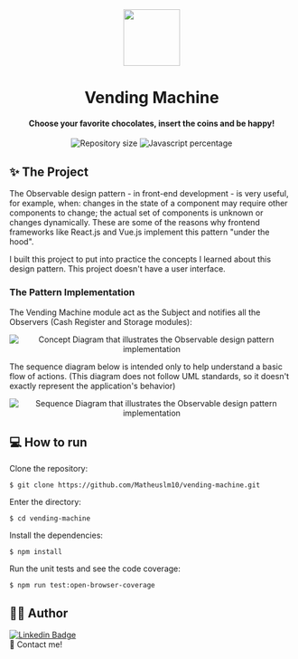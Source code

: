 <div align="center">
  <img src="https://user-images.githubusercontent.com/17602947/165657969-537df29a-14ff-4c1e-90cb-94a8babd333b.png" height="100">
    <h1 align="center">Vending Machine</h1>
</div>

<h4 align="center">
  Choose your favorite chocolates, insert the coins and be happy!
</h4>

<p align="center">
  <img alt="Repository size" src="https://img.shields.io/github/repo-size/Matheuslm10/vending-machine?style=plastic">
  <img alt="Javascript percentage" src="https://img.shields.io/github/languages/top/Matheuslm10/vending-machine?style=plastic">  
</p>

## :sparkles: The Project

The Observable design pattern - in front-end development - is very useful, for example, when: changes in the state of a component may require other components to change; the actual set of components is unknown or changes dynamically. These are some of the reasons why frontend frameworks like React.js and Vue.js implement this pattern "under the hood". 

I built this project to put into practice the concepts I learned about this design pattern. This project doesn't have a user interface.

### The Pattern Implementation

The Vending Machine module act as the Subject and notifies all the Observers (Cash Register and Storage modules):

<p align="center">
  <img alt="Concept Diagram that illustrates the Observable design pattern implementation" src="https://user-images.githubusercontent.com/17602947/165660926-3bbc56fa-07a5-49e4-a1e0-b0cada66da9f.svg"> 
</p>

The sequence diagram below is intended only to help understand a basic flow of actions. (This diagram does not follow UML standards, so it doesn't exactly represent the application's behavior)

<p align="center">
  <img alt="Sequence Diagram that illustrates the Observable design pattern implementation" src="https://user-images.githubusercontent.com/17602947/165662132-a6e51878-13dd-4e01-91ae-2c4e750f159b.svg"> 
</p>

## :computer: How to run

Clone the repository:

```
$ git clone https://github.com/Matheuslm10/vending-machine.git
```

Enter the directory:

```
$ cd vending-machine
```

Install the dependencies:

```
$ npm install
```

Run the unit tests and see the code coverage:

```
$ npm run test:open-browser-coverage
```

## :man_technologist: Author

[![Linkedin Badge](https://img.shields.io/badge/-Matheus_Machado-blue?style=flat-square&logo=Linkedin&logoColor=white)](https://www.linkedin.com/in/matheusmachado-dev/)  
:wave: Contact me!

